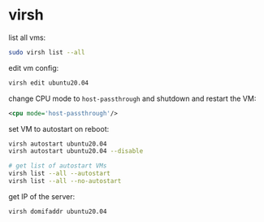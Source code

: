 # virsh

list all vms:
```bash
sudo virsh list --all
```

edit vm config:
```bash
virsh edit ubuntu20.04
```

change CPU mode to `host-passthrough` and shutdown and restart the VM:
```xml
<cpu mode='host-passthrough'/>
```

set VM to autostart on reboot:
```bash
virsh autostart ubuntu20.04
virsh autostart ubuntu20.04 --disable

# get list of autostart VMs
virsh list --all --autostart
virsh list --all --no-autostart
```

get IP of the server:
```bash
virsh domifaddr ubuntu20.04
```



